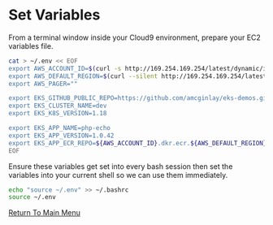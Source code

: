 # Set Variables

From a terminal window inside your Cloud9 environment, prepare your EC2 variables file.

```bash
cat > ~/.env << EOF
export AWS_ACCOUNT_ID=$(curl -s http://169.254.169.254/latest/dynamic/instance-identity/document|grep accountId|awk -F\" '{print $4}')
export AWS_DEFAULT_REGION=$(curl --silent http://169.254.169.254/latest/meta-data/placement/region)
export AWS_PAGER=""

export EKS_GITHUB_PUBLIC_REPO=https://github.com/amcginlay/eks-demos.git             # if you fork this repo, change this!
export EKS_CLUSTER_NAME=dev
export EKS_K8S_VERSION=1.18

export EKS_APP_NAME=php-echo
export EKS_APP_VERSION=1.0.42
export EKS_APP_ECR_REPO=${AWS_ACCOUNT_ID}.dkr.ecr.${AWS_DEFAULT_REGION}.amazonaws.com/${EKS_APP_NAME}
EOF
```

Ensure these variables get set into every bash session then set the variables into your current shell so we can use them immediately.

```bash
echo "source ~/.env" >> ~/.bashrc
source ~/.env
```

[Return To Main Menu](/README.md)

